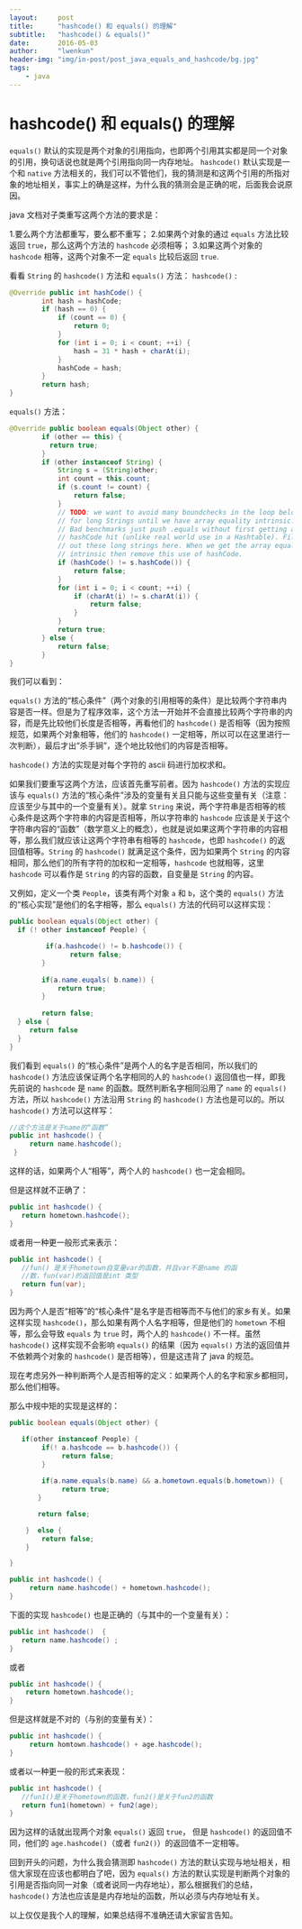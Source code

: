 ```yaml
---
layout:     post
title:      "hashcode() 和 equals() 的理解"
subtitle:   "hashcode() & equals()"
date:       2016-05-03
author:     "lwenkun"
header-img: "img/in-post/post_java_equals_and_hashcode/bg.jpg"
tags:
    - java
---
```

# hashcode() 和 equals() 的理解 #

`equals()` 默认的实现是两个对象的引用指向，也即两个引用其实都是同一个对象的引用，换句话说也就是两个引用指向同一内存地址。
`hashcode()` 默认实现是一个和 `native` 方法相关的，我们可以不管他们，我的猜测是和这两个引用的所指对象的地址相关，事实上的确是这样，为什么我的猜测会是正确的呢，后面我会说原因。

java 文档对子类重写这两个方法的要求是：

1.要么两个方法都重写，要么都不重写；
2.如果两个对象的通过 `equals` 方法比较返回 `true`，那么这两个方法的 `hashcode` 必须相等；
3.如果这两个对象的 `hashcode` 相等，这两个对象不一定 `equals` 比较后返回 `true`.

看看 `String` 的 `hashcode()` 方法和 `equals()` 方法：
`hashcode()` :

```java
@Override public int hashCode() {
        int hash = hashCode;
        if (hash == 0) {
            if (count == 0) {
                return 0;
            }
            for (int i = 0; i < count; ++i) {
                hash = 31 * hash + charAt(i);
            }
            hashCode = hash;
        }
        return hash;
}
```

`equals()` 方法：

```java
@Override public boolean equals(Object other) {
        if (other == this) {
          return true;
        }
        if (other instanceof String) {
            String s = (String)other;
            int count = this.count;
            if (s.count != count) {
                return false;
            }
            // TODO: we want to avoid many boundchecks in the loop below
            // for long Strings until we have array equality intrinsic.
            // Bad benchmarks just push .equals without first getting a
            // hashCode hit (unlike real world use in a Hashtable). Filter
            // out these long strings here. When we get the array equality
            // intrinsic then remove this use of hashCode.
            if (hashCode() != s.hashCode()) {
                return false;
            }
            for (int i = 0; i < count; ++i) {
                if (charAt(i) != s.charAt(i)) {
                    return false;
                }
            }
            return true;
        } else {
            return false;
        }
}
```

我们可以看到：

`equals()` 方法的“核心条件”（两个对象的引用相等的条件）是比较两个字符串内容是否一样。但是为了程序效率，这个方法一开始并不会直接比较两个字符串的内容，而是先比较他们长度是否相等，再看他们的 `hashcode()` 是否相等（因为按照规范，如果两个对象相等，他们的 `hashcode()` 一定相等，所以可以在这里进行一次判断），最后才出“杀手锏”，逐个地比较他们的内容是否相等。

`hashcode()` 方法的实现是对每个字符的 ascii 码进行加权求和。

如果我们要重写这两个方法，应该首先重写前者。因为 `hashcode()` 方法的实现应该与 `equals()` 方法的“核心条件”涉及的变量有关且只能与这些变量有关（注意：应该至少与其中的一个变量有关）。就拿 `String` 来说，两个字符串是否相等的核心条件是这两个字符串的内容是否相等，所以字符串的 `hashcode` 应该是关于这个字符串内容的“函数”（数学意义上的概念），也就是说如果这两个字符串的内容相等，那么我们就应该让这两个字符串有相等的 `hashcode`，也即 `hashcode()` 的返回值相等。`String` 的 `hashcode()` 就满足这个条件，因为如果两个 `String` 的内容相同，那么他们的所有字符的加权和一定相等，`hashcode` 也就相等，这里 `hashcode` 可以看作是 `String` 的内容的函数，自变量是 `String` 的内容。

又例如，定义一个类 `People`，该类有两个对象 `a` 和 `b`，这个类的 `equals()` 方法的“核心实现”是他们的名字相等，那么 `equals()` 方法的代码可以这样实现：

```java
public boolean equals(Object other) {
  if (! other instanceof People) {

         if(a.hashcode() != b.hashcode()) {
               return false;
        }
    
        if(a.name.euqals( b.name)) {
            return true;
        }  
       
        return false;
  } else {
     return false
  }
}
```

我们看到 `equals()` 的“核心条件”是两个人的名字是否相同，所以我们的 `hashcode()` 方法应该保证两个名字相同的人的 `hashcode()` 返回值也一样，即我先前说的 `hashcode` 是 `name` 的函数。既然判断名字相同沿用了 `name` 的 `equals()` 方法，所以 `hashcode()` 方法沿用 `String` 的 `hashcode()` 方法也是可以的。所以 `hashcode()` 方法可以这样写：

```java
//这个方法是关于name的“函数”
public int hashcode() {
     return name.hashcode();
 }
```

这样的话，如果两个人“相等”，两个人的 `hashcode()` 也一定会相同。

但是这样就不正确了：

```java
public int hashcode() {
   return hometown.hashcode();
} 
```

 或者用一种更一般形式来表示：

```java
public int hashcode() {
   //fun() 是关于hometown自变量var的函数，并且var不是name 的函
   //数，fun(var)的返回值是int 类型
   return fun(var);
} 
```

因为两个人是否“相等”的“核心条件”是名字是否相等而不与他们的家乡有关。如果这样实现 `hashcode()`，那么如果有两个人名字相等，但是他们的 `hometown` 不相等，那么会导致 `equals` 为 `true` 时，两个人的 `hashcode()` 不一样。虽然 `hashcode()` 这样实现不会影响 `equals()` 的结果（因为 `equals()` 方法的返回值并不依赖两个对象的 `hashcode()` 是否相等），但是这违背了 java 的规范。

现在考虑另外一种判断两个人是否相等的定义：如果两个人的名字和家乡都相同，那么他们相等。

那么中规中矩的实现是这样的：

```java
public boolean equals(Object other) {

   if(other instanceof People) {
        if(! a.hashcode == b.hashcode()) {
             return false;
        }
        
        if(a.name.equals(b.name) && a.hometown.equals(b.hometown)) {
             return true;
       }

       return false;

    }  else {
        return false;
    }

}

public int hashcode() {
     return name.hashcode() + hometown.hashcode();
}
```

下面的实现 `hashcode()` 也是正确的（与其中的一个变量有关）：

```java
public int hashcode()  {
   return name.hashcode() ;
}
```

或者

```java
public int hashcode() {
    return hometown.hashcode(); 
}
```

但是这样就是不对的（与别的变量有关）：

```java
public int hashcode() {
     return homtown.hashcode() + age.hashcode();
}
```

或者以一种更一般的形式来表现：

```java
public int hashcode() {
   //fun1()是关于hometown的函数，fun2()是关于fun2的函数
   return fun1(hometown) + fun2(age);
}
```

因为这样的话就出现两个对象 `equals()` 返回 `true`， 但是 `hashcode()` 的返回值不同，他们的 `age.hashcode()`（或者 `fun2()`）的返回值不一定相等。

回到开头的问题，为什么我会猜测即 `hashcode()` 方法的默认实现与地址相关，相信大家现在应该也都明白了吧，因为 `equals()` 方法的默认实现是判断两个对象的引用是否指向同一对象（或者说同一内存地址），那么根据我们的总结，`hashcode()` 方法也应该是是内存地址的函数，所以必须与内存地址有关。

以上仅仅是我个人的理解，如果总结得不准确还请大家留言告知。
